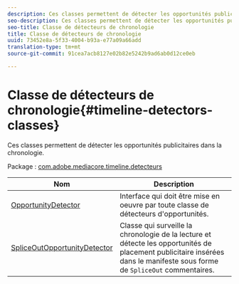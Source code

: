 ```yaml
---
description: Ces classes permettent de détecter les opportunités publicitaires dans la chronologie.
seo-description: Ces classes permettent de détecter les opportunités publicitaires dans la chronologie.
seo-title: Classe de détecteurs de chronologie
title: Classe de détecteurs de chronologie
uuid: 73452e8a-5f33-4004-b93a-e77a09a66add
translation-type: tm+mt
source-git-commit: 91cea7acb8127e02b82e5242b9ad6ab0d12ce0eb

---
```



# Classe de détecteurs de chronologie{#timeline-detectors-classes}

Ces classes permettent de détecter les opportunités publicitaires dans la chronologie.

Package : [com.adobe.mediacore.timeline.detecteurs](https://help.adobe.com/en_US/primetime/api/psdk/asdoc-dhls_1.4/com/adobe/mediacore/timeline/detectors/package-detail.html)

| Nom | Description |
|---|---|
| [OpportunityDetector](https://help.adobe.com/en_US/primetime/api/psdk/asdoc-dhls_1.4/com/adobe/mediacore/timeline/detectors/OpportunityDetector.html) | Interface qui doit être mise en oeuvre par toute classe de détecteurs d&#39;opportunités. |
| [SpliceOutOpportunityDetector](https://help.adobe.com/en_US/primetime/api/psdk/asdoc-dhls_1.4/com/adobe/mediacore/timeline/detectors/SpliceOutOpportunityDetector.html) | Classe qui surveille la chronologie de la lecture et détecte les opportunités de placement publicitaire insérées dans le manifeste sous forme de `SpliceOut` commentaires. |
